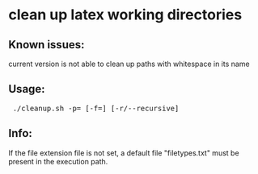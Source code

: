 clean up latex working directories
==================================

Known issues:
--------------
current version is not able to clean up paths with whitespace in its name

Usage:
------
<pre> ./cleanup.sh -p=<path/to/clean> [-f=<path/to/fileExtensionFile>] [-r/--recursive] </pre>

Info:
-----
If the file extension file is not set, a default file "filetypes.txt" must be present in the execution path.
